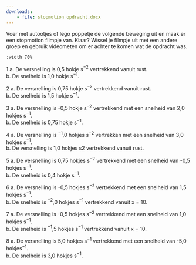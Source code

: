 ```yaml
---
downloads:
    - file: stopmotion opdracht.docx
---
```


Voer met autootjes of lego poppetje de volgende beweging uit en maak er een stopmotion filmpje van. Klaar? Wissel je filmpje uit met een andere groep en gebruik videometen om er achter te komen wat de opdracht was.

```{iframe} https://www.youtube.com/embed/vS1bCVfhnfk?si=HiRMfQDlfArJU789
:width 70%

```

1	a.	De versnelling is 0,5 hokje s$^{-2}$ vertrekkend vanuit rust.\
	b.	De snelheid is 1,0 hokje s$^{-1}$.

2	a.	De versnelling is 0,75 hokje s$^{-2}$ vertrekkend vanuit rust.\
	b.	De snelheid is 1,5 hokje s$^{-1}$.

3	a.	De versnelling is -0,5 hokje s$^{-2}$ vertrekkend met een snelheid van 2,0 hokjes s$^{-1}$.\
	b.	De snelheid is 0,75 hokje s$^{-1}$.

4	a.	De versnelling is $^{-1}$,0 hokjes s$^{-2}$ vertrekken met een snelheid van 3,0 hokjes s$^{-1}$.\
	b.	De versnelling is 1,0 hokjes s2 vertrekkend vanuit rust.

5	a.	De versnelling is 0,75 hokjes s$^{-2}$ vertrekkend met een snelheid van -0,5 hokjes s$^{-1}$.\
	b.	De snelheid is 0,4 hokje s$^{-1}$.

6	a.	De versnelling is -0,5 hokjes s$^{-2}$ vertrekkend met een snelheid van 1,5 hokjes s$^{-1}$.\
	b.	De snelheid is $^{-2}$,0 hokjes s$^{-1}$ vertrekkend vanuit x = 10.

7	a.	De versnelling is -0,5 hokjes s$^{-2}$ vertrekkend met een snelheid van 1,0 hokjes s$^{-1}$.\
	b.	De snelheid is $^{-1}$,5 hokjes s$^{-1}$ vertrekkend vanuit x = 10.

8	a.	De versnelling is 5,0 hokjes s$^{-1}$ vertrekkend met een snelheid van -5,0 hokjes$^{-1}$.\
	b.	De snelheid is 3,0 hokjes s$^{-1}$.

